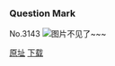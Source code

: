 ### Question Mark
No.3143
![图片不见了~~~](https://imgs.xkcd.com/comics/question_mark.png)

[原址](https://xkcd.com//3143) [下载](https://imgs.xkcd.com/comics/question_mark.png)

